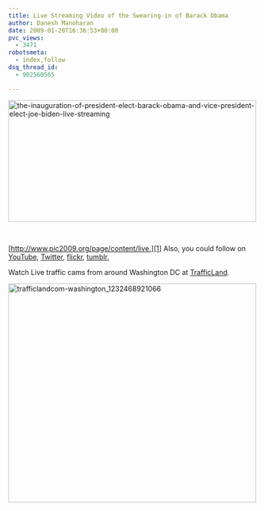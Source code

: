 ```yaml
---
title: Live Streaming Video of the Swearing-in of Barack Obama
author: Danesh Manoharan
date: 2009-01-20T16:36:53+00:00
pvc_views:
  - 3471
robotsmeta:
  - index,follow
dsq_thread_id:
  - 902560565

---
```

[<img loading="lazy" class="alignnone size-medium wp-image-1174" title="the-inauguration-of-president-elect-barack-obama-and-vice-president-elect-joe-biden-live-streaming" src="/wp-content/uploads/2009/01/the-inauguration-of-president-elect-barack-obama-and-vice-president-elect-joe-biden-live-streaming_1232468734428-500x245.png" alt="the-inauguration-of-president-elect-barack-obama-and-vice-president-elect-joe-biden-live-streaming" width="500" height="245" srcset="/wp-content/uploads/2009/01/the-inauguration-of-president-elect-barack-obama-and-vice-president-elect-joe-biden-live-streaming_1232468734428-500x245.png 500w, /wp-content/uploads/2009/01/the-inauguration-of-president-elect-barack-obama-and-vice-president-elect-joe-biden-live-streaming_1232468734428-1024x503.png 1024w, /wp-content/uploads/2009/01/the-inauguration-of-president-elect-barack-obama-and-vice-president-elect-joe-biden-live-streaming_1232468734428.png 1261w" sizes="(max-width: 500px) 100vw, 500px" />][1]

[  
][1] 

[http://www.pic2009.org/page/content/live.][1] Also, you could follow on [YouTube][2], [Twitter][3], [flickr][4], [][1][tumblr.][5]

Watch Live traffic cams from around Washington DC at [TrafficLand][6].

[<img loading="lazy" class="alignnone size-medium wp-image-1171" title="trafficlandcom-washington_1232468921066" src="/wp-content/uploads/2009/01/trafficlandcom-washington_1232468921066-500x441.png" alt="trafficlandcom-washington_1232468921066" width="500" height="441" srcset="/wp-content/uploads/2009/01/trafficlandcom-washington_1232468921066-500x441.png 500w, /wp-content/uploads/2009/01/trafficlandcom-washington_1232468921066-1024x904.png 1024w, /wp-content/uploads/2009/01/trafficlandcom-washington_1232468921066.png 1264w" sizes="(max-width: 500px) 100vw, 500px" />][6]

 [1]: http://www.pic2009.org/page/content/live
 [2]: http://www.youtube.com/inauguration
 [3]: http://www.twitter.com/obamainaugural
 [4]: http://www.flickr.com/photos/inauguration
 [5]: http://www.pic2009.org/tumblr
 [6]: http://trafficland.com/city/WAS/index.html?campid=0&ssns=14&